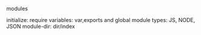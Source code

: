 modules

initialize: require
variables: var,exports and global
module types: JS, NODE, JSON
module-dir: dir/index
